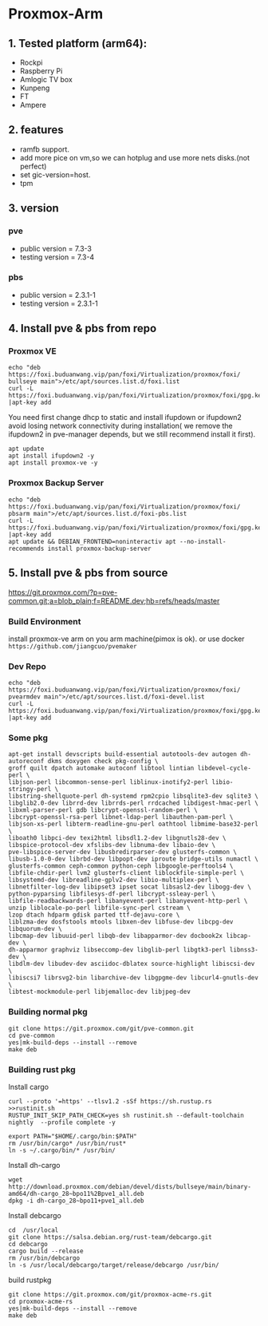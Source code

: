 # Proxmox-Arm

## 1. Tested platform (arm64):
- Rockpi
- Raspberry Pi
- Amlogic TV box
- Kunpeng
- FT
- Ampere 

## 2. features

- ramfb support.
- add more pice on vm,so we can hotplug and use more nets disks.(not perfect)
- set gic-version=host.
- tpm

## 3. version

### pve
- public version = 7.3-3
- testing version = 7.3-4

### pbs
- public version = 2.3.1-1
- testing version = 2.3.1-1

## 4. Install pve & pbs from repo

### Proxmox VE

```
echo "deb https://foxi.buduanwang.vip/pan/foxi/Virtualization/proxmox/foxi/ bullseye main">/etc/apt/sources.list.d/foxi.list
curl -L  https://foxi.buduanwang.vip/pan/foxi/Virtualization/proxmox/foxi/gpg.key |apt-key add 
```

You need first change dhcp to static and install ifupdown or ifupdown2 avoid losing network connectivity during installation( we remove the ifupdown2 in pve-manager depends, but we still recommend install it first).

```
apt update 
apt install ifupdown2 -y
apt install proxmox-ve -y
```

### Proxmox Backup Server

```
echo "deb https://foxi.buduanwang.vip/pan/foxi/Virtualization/proxmox/foxi/ pbsarm main">/etc/apt/sources.list.d/foxi-pbs.list
curl -L  https://foxi.buduanwang.vip/pan/foxi/Virtualization/proxmox/foxi/gpg.key |apt-key add 
apt update && DEBIAN_FRONTEND=noninteractiv apt --no-install-recommends install proxmox-backup-server 
```

## 5. Install pve & pbs from source

https://git.proxmox.com/?p=pve-common.git;a=blob_plain;f=README.dev;hb=refs/heads/master

### Build Environment

install proxmox-ve arm on you arm  machine(pimox is ok). or use docker `https://github.com/jiangcuo/pvemaker`

### Dev Repo

```
echo "deb https://foxi.buduanwang.vip/pan/foxi/Virtualization/proxmox/foxi/ pvearmdev main">/etc/apt/sources.list.d/foxi-devel.list
curl -L  https://foxi.buduanwang.vip/pan/foxi/Virtualization/proxmox/foxi/gpg.key |apt-key add 
```
### Some pkg
```
apt-get install devscripts build-essential autotools-dev autogen dh-autoreconf dkms doxygen check pkg-config \
groff quilt dpatch automake autoconf libtool lintian libdevel-cycle-perl \
libjson-perl libcommon-sense-perl liblinux-inotify2-perl libio-stringy-perl \
libstring-shellquote-perl dh-systemd rpm2cpio libsqlite3-dev sqlite3 \
libglib2.0-dev librrd-dev librrds-perl rrdcached libdigest-hmac-perl \
libxml-parser-perl gdb libcrypt-openssl-random-perl \
libcrypt-openssl-rsa-perl libnet-ldap-perl libauthen-pam-perl \
libjson-xs-perl libterm-readline-gnu-perl oathtool libmime-base32-perl \
liboath0 libpci-dev texi2html libsdl1.2-dev libgnutls28-dev \
libspice-protocol-dev xfslibs-dev libnuma-dev libaio-dev \
pve-libspice-server-dev libusbredirparser-dev glusterfs-common \
libusb-1.0-0-dev librbd-dev libpopt-dev iproute bridge-utils numactl \
glusterfs-common ceph-common python-ceph libgoogle-perftools4 \
libfile-chdir-perl lvm2 glusterfs-client liblockfile-simple-perl \
libsystemd-dev libreadline-gplv2-dev libio-multiplex-perl \
libnetfilter-log-dev libipset3 ipset socat libsasl2-dev libogg-dev \
python-pyparsing libfilesys-df-perl libcrypt-ssleay-perl \
libfile-readbackwards-perl libanyevent-perl libanyevent-http-perl \
unzip liblocale-po-perl libfile-sync-perl cstream \
lzop dtach hdparm gdisk parted ttf-dejavu-core \
liblzma-dev dosfstools mtools libxen-dev libfuse-dev libcpg-dev libquorum-dev \
libcmap-dev libuuid-perl libqb-dev libapparmor-dev docbook2x libcap-dev \
dh-apparmor graphviz libseccomp-dev libglib-perl libgtk3-perl libnss3-dev \
libdlm-dev libudev-dev asciidoc-dblatex source-highlight libiscsi-dev \
libiscsi7 librsvg2-bin libarchive-dev libgpgme-dev libcurl4-gnutls-dev \
libtest-mockmodule-perl libjemalloc-dev libjpeg-dev
```
### Building normal pkg

```
git clone https://git.proxmox.com/git/pve-common.git
cd pve-common
yes|mk-build-deps --install --remove 
make deb
```
### Building rust pkg

Install cargo

```
curl --proto '=https' --tlsv1.2 -sSf https://sh.rustup.rs >>rustinit.sh 
RUSTUP_INIT_SKIP_PATH_CHECK=yes sh rustinit.sh --default-toolchain  nightly  --profile complete -y  

export PATH="$HOME/.cargo/bin:$PATH"
rm /usr/bin/cargo* /usr/bin/rust*
ln -s ~/.cargo/bin/* /usr/bin/
```
Install dh-cargo

```
wget http://download.proxmox.com/debian/devel/dists/bullseye/main/binary-amd64/dh-cargo_28~bpo11%2Bpve1_all.deb
dpkg -i dh-cargo_28~bpo11+pve1_all.deb  
```

Install debcargo

```
cd  /usr/local 
git clone https://salsa.debian.org/rust-team/debcargo.git 
cd debcargo 
cargo build --release  
rm /usr/bin/debcargo 
ln -s /usr/local/debcargo/target/release/debcargo /usr/bin/
```


build rustpkg

```
git clone https://git.proxmox.com/git/proxmox-acme-rs.git
cd proxmox-acme-rs
yes|mk-build-deps --install --remove 
make deb
```

